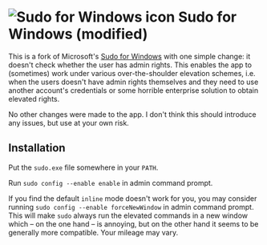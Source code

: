 # ![Sudo for Windows icon](./img/Windows/AppList.targetsize-24.png) Sudo for Windows (modified)

This is a fork of Microsoft's [Sudo for Windows](https://github.com/microsoft/sudo) with one simple change: it doesn't check whether the user has admin rights. This enables the app to (sometimes) work under various over-the-shoulder elevation schemes, i.e. when the users doesn't have admin rights themselves and they need to use another account's credentials or some horrible enterprise solution to obtain elevated rights.

No other changes were made to the app. I don't think this should introduce any issues, but use at your own risk.

## Installation
Put the `sudo.exe` file somewhere in your `PATH`.

Run `sudo config --enable enable` in admin command prompt.

If you find the default `inline` mode doesn't work for you, you may consider running `sudo config --enable forceNewWindow` in admin command prompt. This will make `sudo` always run the elevated commands in a new window which &ndash; on the one hand &ndash; is annoying, but on the other hand it seems to be generally more compatible. Your mileage may vary.